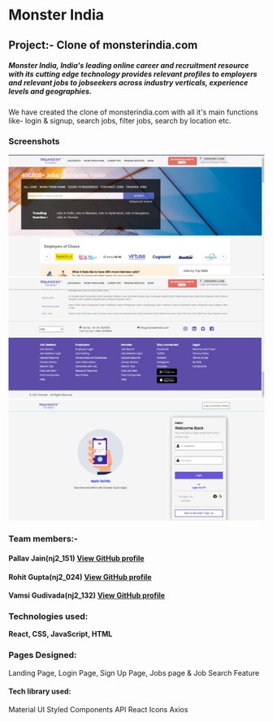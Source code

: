 # Monster India
## Project:- Clone of monsterindia.com
##### Monster India, India's leading online career and recruitment resource with its cutting edge technology provides relevant profiles to employers and relevant jobs to jobseekers across industry verticals, experience levels and geographies.
We have created the clone of monsterindia.com with all it's main functions like- login & signup, search jobs, filter jobs, search by location etc.

### Screenshots
![alt text](https://github.com/pallav1998/Monster_Project/blob/master/screenshort/Capture.PNG)
![alt text](https://github.com/pallav1998/Monster_Project/blob/master/screenshort/Capture2.PNG)
![alt text](https://github.com/pallav1998/Monster_Project/blob/master/screenshort/Capture1.PNG)

### Team members:-
#### Pallav Jain(nj2_151) [View GitHub profile](https://github.com/pallav1998)
#### Rohit Gupta(nj2_024) [View GitHub profile](https://github.com/rohitkumar0427)
#### Vamsi Gudivada(nj2_132) [View GitHub profile](https://github.com/vamsinagendra2)

### Technologies used:
**React, CSS, JavaScript, HTML**

### Pages Designed:
Landing Page, Login Page, Sign Up Page, Jobs page & Job Search Feature

#### Tech library used:
Material UI
Styled Components
API
React Icons
Axios
